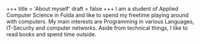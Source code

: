 +++
title = 'About myself'
draft = false
+++
I am a student of Applied Computer Science in Fulda and like to spend my freetime playing 
around with computers. My main interests are Programming in various Languages, IT-Security and computer networks. Aside from technical things, I like to read books and spend time outside.
